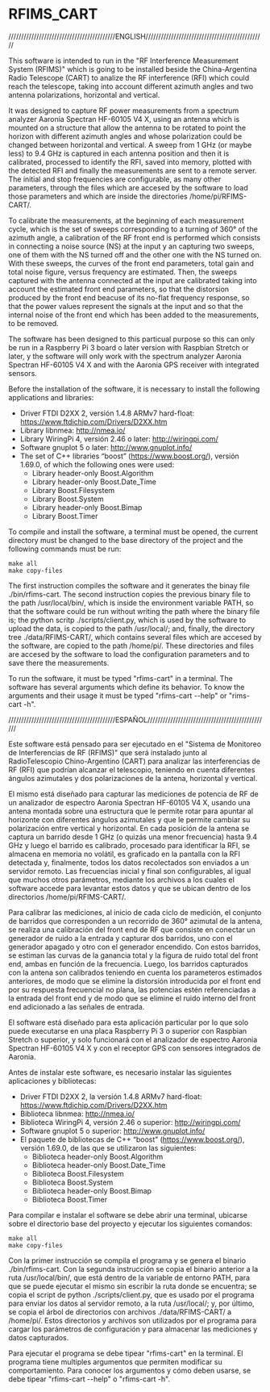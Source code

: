 # RFIMS_CART

//////////////////////////////////////////ENGLISH///////////////////////////////////////////////

This software is intended to run in the "RF Interference Measurement System (RFIMS)" which is going to be installed beside the China-Argentina Radio Telescope (CART) to analize the RF interference (RFI) which could reach the telescope, taking into account different azimuth angles and two antenna polarizations, horizontal and vertical.

It was designed to capture RF power measurements from a spectrum analyzer Aaronia Spectran HF-60105 V4 X, using an antenna which is mounted on a structure that allow the antenna to be rotated to point the horizon with different azimuth angles and whose polarization could be changed between horizontal and vertical. A sweep from 1 GHz (or maybe less) to 9.4 GHz is captured in each antenna position and then it is calibrated, processed to identify the RFI, saved into memory, plotted with the detected RFI and finally the measurements are sent to a remote server. The initial and stop frequencies are configurable, as many other parameters, through the files which are accesed by the software to load those parameters and which are inside the directories /home/pi/RFIMS-CART/.

To calibrate the measurements, at the beginning of each measurement cycle, which is the set of sweeps corresponding to a turning of 360° of the azimuth angle, a calibration of the RF front end is performed which consists in connecting a noise source (NS) at the input y an capturing two sweeps, one of them with the NS turned off and the other one with the NS turned on. With these sweeps, the curves of the front end parameters, total gain and total noise figure, versus frequency are estimated. Then, the sweeps captured with the antenna connected at the input are calibrated taking into account the estimated front end parameters, so that the distorsion produced by the front end beacuse of its no-flat frequency response, so that the power values represent the signals at the input and so that the internal noise of the front end which has been added to the measurements, to be removed.

The software has been designed to this particual purpose so this can only be run in a Raspberry Pi 3 board o later version with Raspbian Stretch or later, y the software will only work with the spectrum analyzer Aaronia Spectran HF-60105 V4 X and with the Aaronia GPS receiver with integrated sensors.

Before the installation of the software, it is necessary to install the following applications and libraries:

- Driver FTDI D2XX 2, versión 1.4.8 ARMv7 hard-float: https://www.ftdichip.com/Drivers/D2XX.htm
- Library libnmea: http://nmea.io/
- Library WiringPi 4, versión 2.46 o later: http://wiringpi.com/
- Software gnuplot 5 o later: http://www.gnuplot.info/
- The set of C++ libraries “boost” (https://www.boost.org/), versión 1.69.0, of which the following ones were used:
	- Library header-only Boost.Algorithm
	- Library header-only Boost.Date_Time
	- Library Boost.Filesystem
	- Library Boost.System
	- Library header-only Boost.Bimap
	- Library Boost.Timer

To compile and install the software, a terminal must be opened, the current directory must be changed to the base directory of the project and the following commands must be run:

	make all
	make copy-files

The first instruction compiles the software and it generates the binay file ./bin/rfims-cart. The second instruction copies the previous binary file to the path /usr/local/bin/, which is inside the environment variable PATH, so that the software could be run without writing the path where the binary file is; the python scritp ./scripts/client.py, which is used by the software to upload the data, is copied to the path /usr/local/; and, finally, the directory tree ./data/RFIMS-CART/, which contains several files which are accesed by the software, are copied to the path /home/pi/. These directories and files are accesed by the software to load the configuration parameters and to save there the measurements.

To run the software, it must be typed "rfims-cart" in a terminal. The software has several arguments which define its behavior. To know the arguments and their usage it must be typed "rfims-cart --help" or "rims-cart -h".

//////////////////////////////////////////ESPAÑOL////////////////////////////////////////////////

Este software está pensado para ser ejecutado en el "Sistema de Monitoreo de Interferencias de RF (RFIMS)" que será instalado junto al RadioTelescopio Chino-Argentino (CART) para analizar las interferencias de RF (RFI) que podrían alcanzar el telescopio, teniendo en cuenta diferentes ángulos azimutales y dos polarizaciones de la antena, horizontal y vertical.

El mismo está diseñado para capturar las mediciones de potencia de RF de un analizador de espectro Aaronia Spectran HF-60105 V4 X, usando una antena montada sobre una estructura que le permite rotar para apuntar al horizonte con diferentes ángulos azimutales y que le permite cambiar su polarización entre vertical y horizontal. En cada posición de la antena se captura un barrido desde 1 GHz (o quizás una menor frecuencia) hasta 9.4 GHz y luego el barrido es calibrado, procesado para identificar la RFI, se almacena en memoria no volátil, es graficado en la pantalla con la RFI detectada y, finalmente, todos los datos recolectados son enviados a un servidor remoto. Las frecuencias inicial y final son configurables, al igual que muchos otros parámetros, mediante los archivos a los cuales el software accede para levantar estos datos y que se ubican dentro de los directorios /home/pi/RFIMS-CART/.

Para calibrar las mediciones, al inicio de cada ciclo de medición, el conjunto de barridos que corresponden a un recorrido de 360° azimutal de la antena, se realiza una calibración del front end de RF que consiste en conectar un generador de ruido a la entrada y capturar dos barridos, uno con el generador apagado y otro con el generador encendido. Con estos barridos, se estiman las curvas de la ganancia total y la figura de ruido total del front end, ambas en función de la frecuencia. Luego, los barridos capturados con la antena son calibrados teniendo en cuenta los parameteros estimados anteriores, de modo que se elimine la distorsión introducida por el front end por su respuesta frecuencial no plana, las potencias estén referenciadas a la entrada del front end y de modo que se elimine el ruido interno del front end adicionado a las señales de entrada.

El software está diseñado para esta aplicación particular por lo que solo puede executarse en una placa Raspberry Pi 3 o superior con Raspbian Stretch o superior, y solo funcionará con el analizador de espectro Aaronia Spectran HF-60105 V4 X y con el receptor GPS con sensores integrados de Aaronia.

Antes de instalar este software, es necesario instalar las siguientes aplicaciones y bibliotecas:

- Driver FTDI D2XX 2, la versión 1.4.8 ARMv7 hard-float: https://www.ftdichip.com/Drivers/D2XX.htm
- Biblioteca libnmea: http://nmea.io/
- Biblioteca WiringPi 4, versión 2.46 o superior: http://wiringpi.com/
- Software gnuplot 5 o superior: http://www.gnuplot.info/
- El paquete de bibliotecas de C++ “boost” (https://www.boost.org/), versión 1.69.0, de las que se utilizaron las siguientes:
	- Biblioteca header-only Boost.Algorithm
	- Biblioteca header-only Boost.Date_Time
	- Biblioteca Boost.Filesystem
	- Biblioteca Boost.System
	- Biblioteca header-only Boost.Bimap
	- Biblioteca Boost.Timer

Para compilar e instalar el software se debe abrir una terminal, ubicarse sobre el directorio base del proyecto y ejecutar los siguientes comandos:

	make all
	make copy-files

Con la primer instrucción se compila el programa y se genera el binario ./bin/rfims-cart. Con la segunda instrucción se copia el binario anterior a la ruta
/usr/local/bin/, que está dentro de la variable de entorno PATH, para que se puede ejecutar el mismo sin escribir la ruta donde se encuentra; se copia el script de python ./scripts/client.py, que es usado por el programa para enviar los datos al servidor remoto, a la ruta /usr/local/; y, por último, se copia el árbol de directorios con archivos ./data/RFIMS-CART/ a /home/pi/. Estos directorios y archivos son utilizados por el programa para cargar los parámetros de configuración y para almacenar las mediciones y datos capturados.

Para ejecutar el programa se debe tipear "rfims-cart" en la terminal. El programa tiene multiples argumentos que permiten modificar su comportamiento. Para conocer los argumentos y cómo deben usarse, se debe tipear "rfims-cart --help" o "rfims-cart -h".


